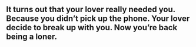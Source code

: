 ## It turns out that your lover really needed you. Because you didn’t pick up the phone. Your lover decide to break up with you. Now you’re back being a loner.  

### 